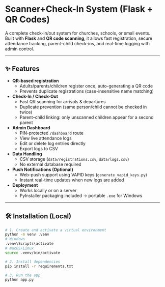 # Scanner+Check-In System (Flask + QR Codes)

A complete check-in/out system for churches, schools, or small events.  
Built with **Flask** and **QR code scanning**, it allows fast registration, secure attendance tracking, parent–child check-ins, and real-time logging with admin control.

---

## ✨ Features

- **QR-based registration**
  - Adults/parents/children register once, auto-generating a QR code
  - Prevents duplicate registrations (case-insensitive name matching)
- **Check-In / Check-Out**
  - Fast QR scanning for arrivals & departures
  - Duplicate prevention (same person/child cannot be checked in twice)
  - Parent–child linking: only unscanned children appear for a second parent
- **Admin Dashboard**
  - PIN-protected `/dashboard` route
  - View live attendance logs
  - Edit or delete log entries directly
  - Export logs to CSV
- **Data Handling**
  - CSV storage (`data/registrations.csv`, `data/logs.csv`)
  - No external database required
- **Push Notifications (Optional)**
  - Web-push support using VAPID keys (`generate_vapid_keys.py`)
  - Instant real-time updates when new logs are added
- **Deployment**
  - Works locally or on a server
  - PyInstaller packaging included → portable `.exe` for Windows

---

## 🛠️ Installation (Local)

```bash
# 1. Create and activate a virtual environment
python -m venv .venv
# Windows
.venv\Scripts\activate
# macOS/Linux
source .venv/bin/activate

# 2. Install dependencies
pip install -r requirements.txt

# 3. Run the app
python app.py
